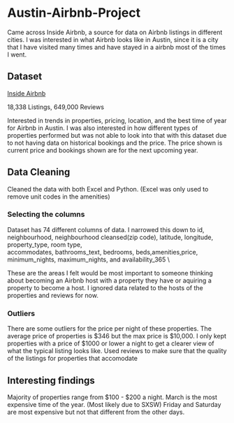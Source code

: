 # Austin-Airbnb-Project

Came across Inside Airbnb, a source for data on Airbnb listings in different cities.
I was interested in what Airbnb looks like in Austin, since it is a city that I have visited many times and have stayed in a airbnb most of the times I went.

## Dataset

[Inside Airbnb](http://insideairbnb.com/get-the-data)

18,338 Listings, 649,000 Reviews

Interested in trends in properties, pricing, location, and the best time of year for Airbnb in Austin.
I was also interested in how different types of properties performed but was not able to look into that with this dataset due to not having 
data on historical bookings and the price. The price shown is current price and bookings shown are for the next upcoming year.

## Data Cleaning 

Cleaned the data with both Excel and Python.
(Excel was only used to remove unit codes in the amenities)

### Selecting the columns

Dataset has 74 different columns of data.
I narrowed this down to id, neighbourhood, neighbourhood cleansed(zip code), latitude, longitude, property_type, room type,  
accommodates, bathrooms_text, bedrooms, beds,amenities,price, minimum_nights, maximum_nights, and availability_365 \

These are the areas I felt would be most important to someone thinking about becoming an Airbnb host with a property they have or aquiring a property to become a host.
I ignored data related to the hosts of the properties and reviews for now.

### Outliers

There are some outliers for the price per night of these properties.
The average price of properties is $346 but the max price is $10,000.
I only kept properties with a price of $1000 or lower a night to get a clearer view of what the typical listing looks like.
Used reviews to make sure that the quality of the listings for properties that accomodate 

## Interesting findings

Majority of properties range from $100 - $200 a night. 
March is the most expensive time of the year. (Most likely due to SXSW)
Friday and Saturday are most expensive but not that different from the other days.






